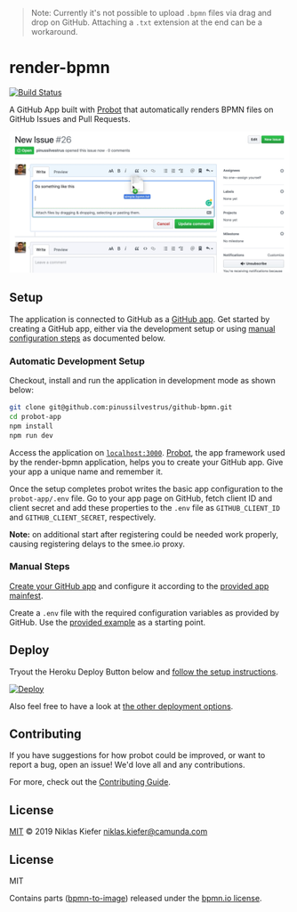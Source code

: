 > Note: Currently it's not possible to upload `.bpmn` files via drag and drop on GitHub. Attaching a `.txt` extension at the end can be a workaround.

# render-bpmn

[![Build Status](https://travis-ci.org/pinussilvestrus/github-bpmn.svg?branch=master)](https://travis-ci.org/pinussilvestrus/github-bpmn)

A GitHub App built with [Probot](https://github.com/probot/probot) that automatically renders BPMN files on GitHub Issues and Pull Requests. 

![](../resources/screencast-2.gif)

## Setup

The application is connected to GitHub as a [GitHub app](https://developer.github.com/apps/). Get started by creating a GitHub app, either via the development setup or using [manual configuration steps](#manual-steps) as documented below.


### Automatic Development Setup

Checkout, install and run the application in development mode as shown below:

```bash
git clone git@github.com:pinussilvestrus/github-bpmn.git
cd probot-app
npm install
npm run dev
```

Access the application on [`localhost:3000`](http://localhost:3000). [Probot](https://probot.github.io/), the app framework used by the render-bpmn application, helps you to create your GitHub app. Give your app a unique name and remember it.

Once the setup completes probot writes the basic app configuration to the `probot-app/.env` file. Go to your app page on GitHub, fetch client ID and client secret and add these properties to the `.env` file as `GITHUB_CLIENT_ID` and `GITHUB_CLIENT_SECRET`, respectively.

__Note:__ on additional start after registering could be needed work properly, causing registering delays to the smee.io proxy.

### Manual Steps

[Create your GitHub app](https://github.com/settings/apps/new) and configure it according to the [provided app mainfest](../probot-app/app.yml).

Create a `.env` file with the required configuration variables as provided by GitHub. Use the [provided example](../probot-app/.env.example) as a starting point.

## Deploy

Tryout the Heroku Deploy Button below and [follow the setup instructions](https://probot.github.io/docs/deployment/#heroku).

[![Deploy](https://www.herokucdn.com/deploy/button.svg)](https://heroku.com/deploy?template=https://github.com/pinussilvestrus/github-bpmn)

Also feel free to have a look at [the other deployment options](https://probot.github.io/docs/deployment/).


## Contributing

If you have suggestions for how probot could be improved, or want to report a bug, open an issue! We'd love all and any contributions.

For more, check out the [Contributing Guide](CONTRIBUTING.md).

## License

[MIT](LICENSE) © 2019 Niklas Kiefer <niklas.kiefer@camunda.com>

## License

MIT

Contains parts ([bpmn-to-image](https://github.com/bpmn-io/bpmn-to-image)) released under the [bpmn.io license](http://bpmn.io/license).
